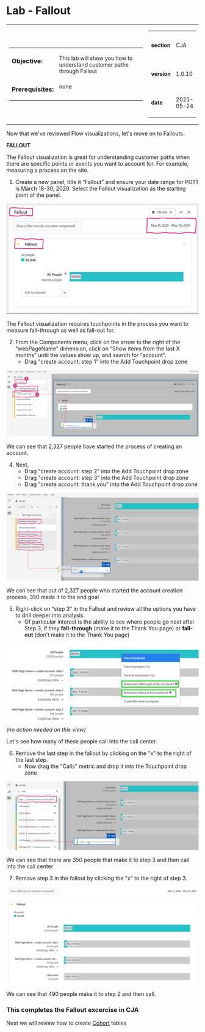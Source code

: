 Lab  - Fallout
==========
<table style="border-collapse: collapse; border: none;" class="tab" cellspacing="0" cellpadding="0">

<tr style="border: none;">

<div align="left">
<td width="600" style="border: none;">
<table>
<tbody valign="top">
      <tr width="500">
            <td valign="top"><h3>Objective:</h3></td>
            <td valign="top"><br>This lab will show you how to understand customer paths through Fallout
            </td>
     </tr>
     <tr width="500">
           <td valign="top"><h3>Prerequisites:</h3></td>
           <td valign="top"><br>none
           </td>
     </tr>
</tbody>
</table>
</td>
</div>

<div align="right">
<td style="border: none;" valign="top">

<table>
<tbody valign="top">
      <tr>
            <td valign="middle" height="70"><b>section</b></td>
            <td valign="middle" height="70">CJA</td>
      </tr>
      <tr>
            <td valign="middle" height="70"><b>version</b></td>
            <td valign="middle" height="70">1.0.10</td>
      </tr>
      <tr>
            <td valign="middle" height="70"><b>date</b></td>
            <td valign="middle" height="70">2021-05-24</td>
      </tr>
</tbody>
</table>
</td>
</div>

</tr>
</table>


Now that we've reviewed Flow visualizations, let's move on to Fallouts.


**FALLOUT**

The Fallout visualization is great for understanding customer paths when there are specific points or events you want to account for. For example, measuring a process on the site.

1. Create a new panel, title it “Fallout” and ensure your date range for POT1 is March 18-30, 2020. Select the Fallout visualization as the starting point of the panel.

<kbd><img src="./images/CJA-fallout-newfallout.png"  /></kbd>

The Fallout visualization requires touchpoints in the process you want to measure fall-through as well as fall-out for.

2. From the Components menu, click on the arrow to the right of the “webPageName" dimension, click on “Show items from the last X months” until the values show up, and search for “account".
      - Drag "create account: step 1" into the Add Touchpoint drop zone

<kbd><img src="./images/CJA-fallout-accountcreate-dragdrop.png"  /></kbd>

We can see that 2,327 people have started the process of creating an account.

4. Next,
      - Drag "create account: step 2" into the Add Touchpoint drop zone
      - Drag "create account: step 3" into the Add Touchpoint drop zone
      - Drag "create account: thank you" into the Add Touchpoint drop zone

<kbd><img src="./images/CJA-fallout-accountcreate-allsteps.png"  /></kbd>

We can see that out of 2,327 people who started the account creation process, 350 made it to the end goal

5. Right-click on “step 3” in the Fallout and review all the options you have to drill deeper into analysis.
      - Of particular interest is the ability to see where people go next after Step 3, if they **fall-through** (make it to the Thank You page) or **fall-out** (don't make it to the Thank You page)

<kbd><img src="./images/CJA-fallout-analysisoptions.png"  /></kbd>
_(no action needed on this view)_

Let's see how many of these people call into the call center.

6. Remove the last step in the fallout by clicking on the "x" to the right of the last step.
      - Now drag the "Calls" metric and drop it into the Touchpoint drop zone

<kbd><img src="./images/CJA-fallout-callsadded1.png"  /></kbd>

  We can see that there are 350 people that make it to step 3 and then call into the call center

7. Remove step 3 in the fallout by clicking the "x" to the right of step 3.

<kbd><img src="./images/CJA-fallout-callsadded2.png"  /></kbd>

  We can see that 490 people make it to step 2 and then call.
  
  
### This completes the Fallout excercise in CJA
Next we will review how to create [Cohort](https://github.com/adobe/AEP-Hands-on-Labs/blob/master/labs/fsi/CJA/Cohort.md) tables




